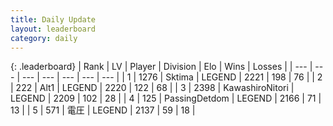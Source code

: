 ```yaml
---
title: Daily Update
layout: leaderboard
category: daily
---
```


{: .leaderboard}
| Rank | LV | Player | Division | Elo | Wins | Losses |
| --- | --- | --- | --- | --- | --- | --- |
| <span data-change="1">1</span> | 1276 | <span title="ID: 353063">Sktima</span> | LEGEND | <span data-change="40">2221</span> | <span data-change="14">198</span> | <span data-change="2">76</span> |
| <span data-change="2">2</span> | 222 | <span title="ID: 443550">Alt1</span> | LEGEND | <span data-change="69">2220</span> | <span data-change="16">122</span> | <span data-change="2">68</span> |
| <span data-change="-2">3</span> | 2398 | <span title="ID: 164871">KawashiroNitori</span> | LEGEND | <span data-change="0">2209</span> | <span data-change="0">102</span> | <span data-change="0">28</span> |
| <span data-change="-1">4</span> | 125 | <span title="ID: 454837">PassingDetdom</span> | LEGEND | <span data-change="-13">2166</span> | <span data-change="5">71</span> | <span data-change="3">13</span> |
| <span data-change="0">5</span> | 571 | <span title="ID: 407707">電圧</span> | LEGEND | <span data-change="0">2137</span> | <span data-change="0">59</span> | <span data-change="0">18</span> |